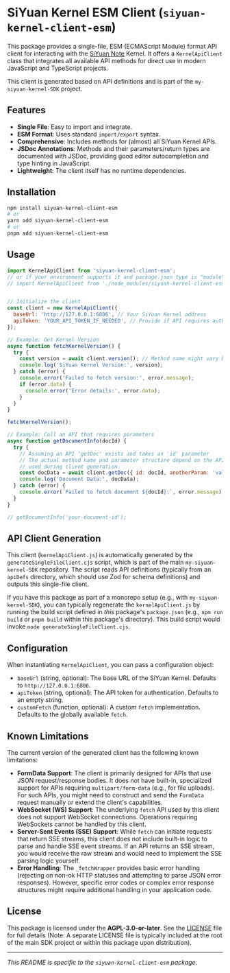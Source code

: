 # SiYuan Kernel ESM Client (`siyuan-kernel-client-esm`)

This package provides a single-file, ESM (ECMAScript Module) format API client for interacting with the [SiYuan Note](https://b3log.org/siyuan/) Kernel. It offers a `KernelApiClient` class that integrates all available API methods for direct use in modern JavaScript and TypeScript projects.

This client is generated based on API definitions and is part of the `my-siyuan-kernel-SDK` project.

## Features

-   **Single File**: Easy to import and integrate.
-   **ESM Format**: Uses standard `import/export` syntax.
-   **Comprehensive**: Includes methods for (almost) all SiYuan Kernel APIs.
-   **JSDoc Annotations**: Methods and their parameters/return types are documented with JSDoc, providing good editor autocompletion and type hinting in JavaScript.
-   **Lightweight**: The client itself has no runtime dependencies.

## Installation

```bash
npm install siyuan-kernel-client-esm
# or
yarn add siyuan-kernel-client-esm
# or
pnpm add siyuan-kernel-client-esm
```

## Usage

```javascript
import KernelApiClient from 'siyuan-kernel-client-esm';
// or if your environment supports it and package.json type is "module":
// import KernelApiClient from './node_modules/siyuan-kernel-client-esm/kernelApiClient.js';


// Initialize the client
const client = new KernelApiClient({
  baseUrl: 'http://127.0.0.1:6806', // Your SiYuan Kernel address
  apiToken: 'YOUR_API_TOKEN_IF_NEEDED', // Provide if API requires authentication
});

// Example: Get Kernel Version
async function fetchKernelVersion() {
  try {
    const version = await client.version(); // Method name might vary based on API definition
    console.log('SiYuan Kernel Version:', version);
  } catch (error) {
    console.error('Failed to fetch version:', error.message);
    if (error.data) {
      console.error('Error details:', error.data);
    }
  }
}

fetchKernelVersion();

// Example: Call an API that requires parameters
async function getDocumentInfo(docId) {
  try {
    // Assuming an API 'getDoc' exists and takes an 'id' parameter
    // The actual method name and parameter structure depend on the API definitions
    // used during client generation.
    const docData = await client.getDoc({ id: docId, anotherParam: 'value' });
    console.log('Document Data:', docData);
  } catch (error) {
    console.error(`Failed to fetch document ${docId}:`, error.message);
  }
}

// getDocumentInfo('your-document-id');
```

## API Client Generation

This client (`kernelApiClient.js`) is automatically generated by the `generateSingleFileClient.cjs` script, which is part of the main `my-siyuan-kernel-SDK` repository. The script reads API definitions (typically from an `apiDefs` directory, which should use Zod for schema definitions) and outputs this single-file client.

If you have this package as part of a monorepo setup (e.g., with `my-siyuan-kernel-SDK`), you can typically regenerate the `kernelApiClient.js` by running the build script defined in *this* package's `package.json` (e.g., `npm run build` or `pnpm build` within this package's directory). This build script would invoke `node generateSingleFileClient.cjs`.

## Configuration

When instantiating `KernelApiClient`, you can pass a configuration object:

-   `baseUrl` (string, optional): The base URL of the SiYuan Kernel. Defaults to `http://127.0.0.1:6806`.
-   `apiToken` (string, optional): The API token for authentication. Defaults to an empty string.
-   `customFetch` (function, optional): A custom `fetch` implementation. Defaults to the globally available `fetch`.

## Known Limitations

The current version of the generated client has the following known limitations:

*   **FormData Support**: The client is primarily designed for APIs that use JSON request/response bodies. It does not have built-in, specialized support for APIs requiring `multipart/form-data` (e.g., for file uploads). For such APIs, you might need to construct and send the `FormData` request manually or extend the client's capabilities.
*   **WebSocket (WS) Support**: The underlying `fetch` API used by this client does not support WebSocket connections. Operations requiring WebSockets cannot be handled by this client.
*   **Server-Sent Events (SSE) Support**: While `fetch` can initiate requests that return SSE streams, this client does not include built-in logic to parse and handle SSE event streams. If an API returns an SSE stream, you would receive the raw stream and would need to implement the SSE parsing logic yourself.
*   **Error Handling**: The `_fetchWrapper` provides basic error handling (rejecting on non-ok HTTP statuses and attempting to parse JSON error responses). However, specific error codes or complex error response structures might require additional handling in your application code.

## License

This package is licensed under the **AGPL-3.0-or-later**. See the [LICENSE](https://www.gnu.org/licenses/agpl-3.0.html) file for full details (Note: A separate LICENSE file is typically included at the root of the main SDK project or within this package upon distribution).

---
*This README is specific to the `siyuan-kernel-client-esm` package.* 